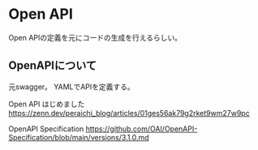 # Open API
Open APIの定義を元にコードの生成を行えるらしい。


## OpenAPIについて
元swagger。
YAMLでAPIを定義する。

Open API はじめました
https://zenn.dev/peraichi_blog/articles/01ges56ak79g2rket9wm27w9pc

OpenAPI Specification
https://github.com/OAI/OpenAPI-Specification/blob/main/versions/3.1.0.md